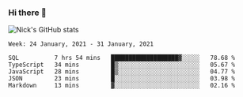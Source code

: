 ### Hi there 👋

![Nick's GitHub stats](https://github-readme-stats.vercel.app/api?username=nickdark&theme=vue&show_icons=true)

<!--START_SECTION:waka-->
```text
Week: 24 January, 2021 - 31 January, 2021

SQL          7 hrs 54 mins   ███████████████████▓░░░░░   78.68 % 
TypeScript   34 mins         █▒░░░░░░░░░░░░░░░░░░░░░░░   05.67 % 
JavaScript   28 mins         █▒░░░░░░░░░░░░░░░░░░░░░░░   04.77 % 
JSON         23 mins         █░░░░░░░░░░░░░░░░░░░░░░░░   03.98 % 
Markdown     13 mins         ▓░░░░░░░░░░░░░░░░░░░░░░░░   02.16 % 
```
<!--END_SECTION:waka-->

<!--
**nickdark/nickdark** is a ✨ _special_ ✨ repository because its `README.md` (this file) appears on your GitHub profile.

Here are some ideas to get you started:

- 🔭 I’m currently working on ...
- 🌱 I’m currently learning ...
- 👯 I’m looking to collaborate on ...
- 🤔 I’m looking for help with ...
- 💬 Ask me about ...
- 📫 How to reach me: ...
- 😄 Pronouns: ...
- ⚡ Fun fact: ...
-->
